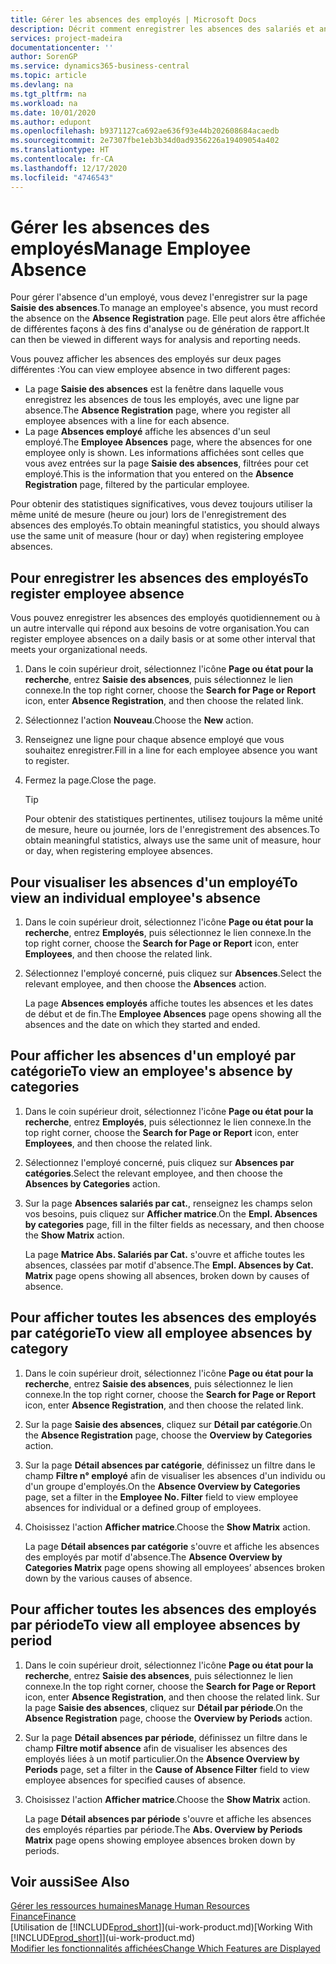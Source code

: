 ```yaml
---
title: Gérer les absences des employés | Microsoft Docs
description: Décrit comment enregistrer les absences des salariés et analyser les statistiques d'indisponibilité.
services: project-madeira
documentationcenter: ''
author: SorenGP
ms.service: dynamics365-business-central
ms.topic: article
ms.devlang: na
ms.tgt_pltfrm: na
ms.workload: na
ms.date: 10/01/2020
ms.author: edupont
ms.openlocfilehash: b9371127ca692ae636f93e44b202608684acaedb
ms.sourcegitcommit: 2e7307fbe1eb3b34d0ad9356226a19409054a402
ms.translationtype: HT
ms.contentlocale: fr-CA
ms.lasthandoff: 12/17/2020
ms.locfileid: "4746543"
---
```

# <a name="manage-employee-absence"></a><span data-ttu-id="1fe9e-103">Gérer les absences des employés</span><span class="sxs-lookup"><span data-stu-id="1fe9e-103">Manage Employee Absence</span></span>
<span data-ttu-id="1fe9e-104">Pour gérer l'absence d'un employé, vous devez l'enregistrer sur la page **Saisie des absences**.</span><span class="sxs-lookup"><span data-stu-id="1fe9e-104">To manage an employee's absence, you must record the absence on the **Absence Registration** page.</span></span> <span data-ttu-id="1fe9e-105">Elle peut alors être affichée de différentes façons à des fins d'analyse ou de génération de rapport.</span><span class="sxs-lookup"><span data-stu-id="1fe9e-105">It can then be viewed in different ways for analysis and reporting needs.</span></span>

<span data-ttu-id="1fe9e-106">Vous pouvez afficher les absences des employés sur deux pages différentes :</span><span class="sxs-lookup"><span data-stu-id="1fe9e-106">You can view employee absence in two different pages:</span></span>

* <span data-ttu-id="1fe9e-107">La page **Saisie des absences** est la fenêtre dans laquelle vous enregistrez les absences de tous les employés, avec une ligne par absence.</span><span class="sxs-lookup"><span data-stu-id="1fe9e-107">The **Absence Registration** page, where you register all employee absences with a line for each absence.</span></span>
* <span data-ttu-id="1fe9e-108">La page **Absences employé** affiche les absences d'un seul employé.</span><span class="sxs-lookup"><span data-stu-id="1fe9e-108">The **Employee Absences** page, where the absences for one employee only is shown.</span></span> <span data-ttu-id="1fe9e-109">Les informations affichées sont celles que vous avez entrées sur la page **Saisie des absences**, filtrées pour cet employé.</span><span class="sxs-lookup"><span data-stu-id="1fe9e-109">This is the information that you entered on the **Absence Registration** page, filtered by the particular employee.</span></span>

<span data-ttu-id="1fe9e-110">Pour obtenir des statistiques significatives, vous devez toujours utiliser la même unité de mesure (heure ou jour) lors de l'enregistrement des absences des employés.</span><span class="sxs-lookup"><span data-stu-id="1fe9e-110">To obtain meaningful statistics, you should always use the same unit of measure (hour or day) when registering employee absences.</span></span>

## <a name="to-register-employee-absence"></a><span data-ttu-id="1fe9e-111">Pour enregistrer les absences des employés</span><span class="sxs-lookup"><span data-stu-id="1fe9e-111">To register employee absence</span></span>
<span data-ttu-id="1fe9e-112">Vous pouvez enregistrer les absences des employés quotidiennement ou à un autre intervalle qui répond aux besoins de votre organisation.</span><span class="sxs-lookup"><span data-stu-id="1fe9e-112">You can register employee absences on a daily basis or at some other interval that meets your organizational needs.</span></span>

1. <span data-ttu-id="1fe9e-113">Dans le coin supérieur droit, sélectionnez l'icône **Page ou état pour la recherche**, entrez **Saisie des absences**, puis sélectionnez le lien connexe.</span><span class="sxs-lookup"><span data-stu-id="1fe9e-113">In the top right corner, choose the **Search for Page or Report** icon, enter **Absence Registration**, and then choose the related link.</span></span>
2. <span data-ttu-id="1fe9e-114">Sélectionnez l'action **Nouveau**.</span><span class="sxs-lookup"><span data-stu-id="1fe9e-114">Choose the **New** action.</span></span>
3. <span data-ttu-id="1fe9e-115">Renseignez une ligne pour chaque absence employé que vous souhaitez enregistrer.</span><span class="sxs-lookup"><span data-stu-id="1fe9e-115">Fill in a line for each employee absence you want to register.</span></span>
4. <span data-ttu-id="1fe9e-116">Fermez la page.</span><span class="sxs-lookup"><span data-stu-id="1fe9e-116">Close the page.</span></span>

    > [!Tip]
    > <span data-ttu-id="1fe9e-117">Pour obtenir des statistiques pertinentes, utilisez toujours la même unité de mesure, heure ou journée, lors de l'enregistrement des absences.</span><span class="sxs-lookup"><span data-stu-id="1fe9e-117">To obtain meaningful statistics, always use the same unit of measure, hour or day, when registering employee absences.</span></span>

## <a name="to-view-an-individual-employees-absence"></a><span data-ttu-id="1fe9e-118">Pour visualiser les absences d'un employé</span><span class="sxs-lookup"><span data-stu-id="1fe9e-118">To view an individual employee's absence</span></span>
1. <span data-ttu-id="1fe9e-119">Dans le coin supérieur droit, sélectionnez l'icône **Page ou état pour la recherche**, entrez **Employés**, puis sélectionnez le lien connexe.</span><span class="sxs-lookup"><span data-stu-id="1fe9e-119">In the top right corner, choose the **Search for Page or Report** icon, enter **Employees**, and then choose the related link.</span></span>
2. <span data-ttu-id="1fe9e-120">Sélectionnez l'employé concerné, puis cliquez sur **Absences**.</span><span class="sxs-lookup"><span data-stu-id="1fe9e-120">Select the relevant employee, and then choose the **Absences** action.</span></span>

    <span data-ttu-id="1fe9e-121">La page **Absences employés** affiche toutes les absences et les dates de début et de fin.</span><span class="sxs-lookup"><span data-stu-id="1fe9e-121">The **Employee Absences** page opens showing all the absences and the date on which they started and ended.</span></span>

## <a name="to-view-an-employees-absence-by-categories"></a><span data-ttu-id="1fe9e-122">Pour afficher les absences d'un employé par catégorie</span><span class="sxs-lookup"><span data-stu-id="1fe9e-122">To view an employee's absence by categories</span></span>
1. <span data-ttu-id="1fe9e-123">Dans le coin supérieur droit, sélectionnez l'icône **Page ou état pour la recherche**, entrez **Employés**, puis sélectionnez le lien connexe.</span><span class="sxs-lookup"><span data-stu-id="1fe9e-123">In the top right corner, choose the **Search for Page or Report** icon, enter **Employees**, and then choose the related link.</span></span>
2. <span data-ttu-id="1fe9e-124">Sélectionnez l'employé concerné, puis cliquez sur **Absences par catégories**.</span><span class="sxs-lookup"><span data-stu-id="1fe9e-124">Select the relevant employee, and then choose the **Absences by Categories** action.</span></span>
3. <span data-ttu-id="1fe9e-125">Sur la page **Absences salariés par cat.**, renseignez les champs selon vos besoins, puis cliquez sur **Afficher matrice**.</span><span class="sxs-lookup"><span data-stu-id="1fe9e-125">On the **Empl. Absences by categories** page, fill in the filter fields as necessary, and then choose the **Show Matrix** action.</span></span>

    <span data-ttu-id="1fe9e-126">La page **Matrice Abs. Salariés par Cat.** s'ouvre et affiche toutes les absences, classées par motif d'absence.</span><span class="sxs-lookup"><span data-stu-id="1fe9e-126">The **Empl. Absences by Cat. Matrix** page opens showing all absences, broken down by causes of absence.</span></span>

## <a name="to-view-all-employee-absences-by-category"></a><span data-ttu-id="1fe9e-127">Pour afficher toutes les absences des employés par catégorie</span><span class="sxs-lookup"><span data-stu-id="1fe9e-127">To view all employee absences by category</span></span>
1. <span data-ttu-id="1fe9e-128">Dans le coin supérieur droit, sélectionnez l'icône **Page ou état pour la recherche**, entrez **Saisie des absences**, puis sélectionnez le lien connexe.</span><span class="sxs-lookup"><span data-stu-id="1fe9e-128">In the top right corner, choose the **Search for Page or Report** icon, enter **Absence Registration**, and then choose the related link.</span></span>
2. <span data-ttu-id="1fe9e-129">Sur la page **Saisie des absences**, cliquez sur **Détail par catégorie**.</span><span class="sxs-lookup"><span data-stu-id="1fe9e-129">On the **Absence Registration** page, choose the **Overview by Categories** action.</span></span>
3. <span data-ttu-id="1fe9e-130">Sur la page **Détail absences par catégorie**, définissez un filtre dans le champ **Filtre n° employé** afin de visualiser les absences d'un individu ou d'un groupe d'employés.</span><span class="sxs-lookup"><span data-stu-id="1fe9e-130">On the **Absence Overview by Categories** page, set a filter in the **Employee No. Filter** field to view employee absences for individual or a defined group of employees.</span></span>
4. <span data-ttu-id="1fe9e-131">Choisissez l'action **Afficher matrice**.</span><span class="sxs-lookup"><span data-stu-id="1fe9e-131">Choose the **Show Matrix** action.</span></span>

    <span data-ttu-id="1fe9e-132">La page **Détail absences par catégorie** s'ouvre et affiche les absences des employés par motif d'absence.</span><span class="sxs-lookup"><span data-stu-id="1fe9e-132">The **Absence Overview by Categories Matrix** page opens showing all employees’ absences broken down by the various causes of absence.</span></span>

## <a name="to-view-all-employee-absences-by-period"></a><span data-ttu-id="1fe9e-133">Pour afficher toutes les absences des employés par période</span><span class="sxs-lookup"><span data-stu-id="1fe9e-133">To view all employee absences by period</span></span>
1. <span data-ttu-id="1fe9e-134">Dans le coin supérieur droit, sélectionnez l'icône **Page ou état pour la recherche**, entrez **Saisie des absences**, puis sélectionnez le lien connexe.</span><span class="sxs-lookup"><span data-stu-id="1fe9e-134">In the top right corner, choose the **Search for Page or Report** icon, enter **Absence Registration**, and then choose the related link.</span></span>
   <span data-ttu-id="1fe9e-135">Sur la page **Saisie des absences**, cliquez sur **Détail par période**.</span><span class="sxs-lookup"><span data-stu-id="1fe9e-135">On the **Absence Registration** page, choose the **Overview by Periods** action.</span></span>
2. <span data-ttu-id="1fe9e-136">Sur la page **Détail absences par période**, définissez un filtre dans le champ **Filtre motif absence** afin de visualiser les absences des employés liées à un motif particulier.</span><span class="sxs-lookup"><span data-stu-id="1fe9e-136">On the **Absence Overview by Periods** page, set a filter in the **Cause of Absence Filter** field to view employee absences for specified causes of absence.</span></span>
3. <span data-ttu-id="1fe9e-137">Choisissez l'action **Afficher matrice**.</span><span class="sxs-lookup"><span data-stu-id="1fe9e-137">Choose the **Show Matrix** action.</span></span>

    <span data-ttu-id="1fe9e-138">La page **Détail absences par période** s'ouvre et affiche les absences des employés réparties par période.</span><span class="sxs-lookup"><span data-stu-id="1fe9e-138">The **Abs. Overview by Periods Matrix** page opens showing employee absences broken down by periods.</span></span>

## <a name="see-also"></a><span data-ttu-id="1fe9e-139">Voir aussi</span><span class="sxs-lookup"><span data-stu-id="1fe9e-139">See Also</span></span>
[<span data-ttu-id="1fe9e-140">Gérer les ressources humaines</span><span class="sxs-lookup"><span data-stu-id="1fe9e-140">Manage Human Resources</span></span>](hr-manage-human-resources.md)  
[<span data-ttu-id="1fe9e-141">Finance</span><span class="sxs-lookup"><span data-stu-id="1fe9e-141">Finance</span></span>](finance.md)  
<span data-ttu-id="1fe9e-142">[Utilisation de [!INCLUDE[prod_short](includes/prod_short.md)]](ui-work-product.md)</span><span class="sxs-lookup"><span data-stu-id="1fe9e-142">[Working With [!INCLUDE[prod_short](includes/prod_short.md)]](ui-work-product.md)</span></span>  
[<span data-ttu-id="1fe9e-143">Modifier les fonctionnalités affichées</span><span class="sxs-lookup"><span data-stu-id="1fe9e-143">Change Which Features are Displayed</span></span>](ui-experiences.md)
